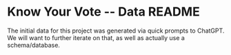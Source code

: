 # Know Your Vote -- Data README

The initial data for this project was generated via quick prompts to ChatGPT. We will want to further iterate on that, as well as actually use a schema/database.